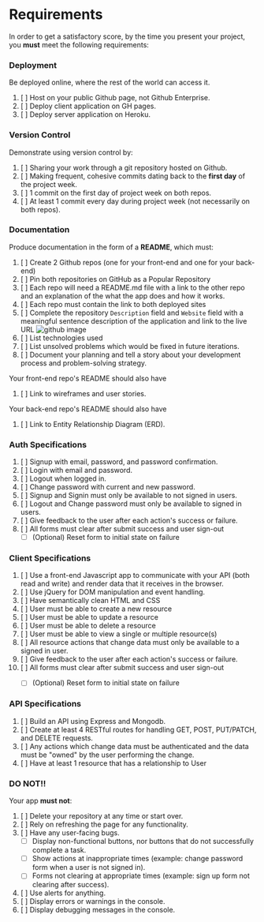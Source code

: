# Requirements

In order to get a satisfactory score, by the time you present your project, you
**must** meet the following requirements:

### Deployment
Be deployed online, where the rest of the world can access it.
1.  [ ]  Host on your public Github page, not Github Enterprise.
1.  [ ]  Deploy client application on GH pages.
1.  [ ]  Deploy server application on Heroku.

### Version Control
Demonstrate using version control by:
1.  [ ]  Sharing your work through a git repository hosted on Github.
1.  [ ]  Making frequent, cohesive commits dating back to the **first day**
    of the project week.
1.  [ ]  1 commit on the first day of project week on both repos.
1.  [ ]  At least 1 commit every day during project week (not necessarily on both repos).

### Documentation
Produce documentation in the form of a **README**, which must:
1.  [ ] Create 2 Github repos (one for your front-end and one for your back-end)
1.  [ ] Pin both repositories on GitHub as a Popular Repository
1.  [ ] Each repo will need a README.md file with a link to the other repo and an explanation of the what the app does and how it works.
1.  [ ] Each repo must contain the link to both deployed sites
1.  [ ] Complete the repository `Description` field and `Website` field with a meaningful sentence description of the application and link to the live URL
    ![github image](https://git.generalassemb.ly/storage/user/3667/files/beae41ae-aaaa-11e7-8867-63958d376a0b)
1.  [ ] List technologies used
1.  [ ] List unsolved problems which would be fixed in future iterations.
1.  [ ] Document your planning and tell a story about your development process and problem-solving strategy.

Your front-end repo's README should also have
1.  [ ] Link to wireframes and user stories.

Your back-end repo's README should also have
1.  [ ] Link to Entity Relationship Diagram (ERD).

### Auth Specifications
1.  [ ] Signup with email, password, and password confirmation.
1.  [ ] Login with email and password.
1.  [ ] Logout when logged in.
1.  [ ] Change password with current and new password.
1.  [ ] Signup and Signin must only be available to not signed in users.
1.  [ ] Logout and Change password must only be available to signed in users.
1.  [ ] Give feedback to the user after each action's success or failure.
1.  [ ] All forms must clear after submit success and user sign-out
    - [ ] (Optional) Reset form to initial state on failure

### Client Specifications
1.  [ ] Use a front-end Javascript app to communicate with your API (both read and write) and render data that it receives in the browser.
1.  [ ] Use jQuery for DOM manipulation and event handling.
1.  [ ] Have semantically clean HTML and CSS
1.  [ ] User must be able to create a new resource
1.  [ ] User must be able to update a resource
1.  [ ] User must be able to delete a resource
1.  [ ] User must be able to view a single or multiple resource(s)
1.  [ ] All resource actions that change data must only be available to a signed in user.
1.  [ ] Give feedback to the user after each action's success or failure.
1.  [ ] All forms must clear after submit success and user sign-out
    - [ ] (Optional) Reset form to initial state on failure


### API Specifications
1.  [ ] Build an API using Express and Mongodb.
1.  [ ] Create at least 4 RESTful routes for handling GET, POST, PUT/PATCH, and DELETE requests.
1.  [ ] Any actions which change data must be authenticated and the data must be "owned" by the user performing the change.
1.  [ ] Have at least 1 resource that has a relationship to User

### DO NOT!!
Your app **must not**:
1.  [ ]   Delete your repository at any time or start over.
1.  [ ]   Rely on refreshing the page for any functionality.
1.  [ ]   Have any user-facing bugs.
    - [ ] Display non-functional buttons, nor buttons that do not successfully complete a task.
    - [ ] Show actions at inappropriate times (example:  change password form when a user is not signed in).
    - [ ] Forms not clearing at appropriate times (example: sign up form not clearing after success).
1.  [ ]   Use alerts for anything.
1.  [ ]   Display errors or warnings in the console.
1.  [ ]   Display debugging messages in the console.
